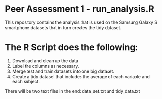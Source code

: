 Peer Assessment 1 - run_analysis.R
==============
This repository contains the analysis that is used on the Samsung Galaxy S smartphone datasets 
that in turn creates the tidy dataset.

The R Script does the following:
==============
1. Download and clean up the data
2. Label the columns as necessary.
3. Merge test and train datasets into one big dataset.
4. Create a tidy dataset that includes the average of each variable and each subject.

There will be two text files in the end: data_set.txt and tidy_data.txt
